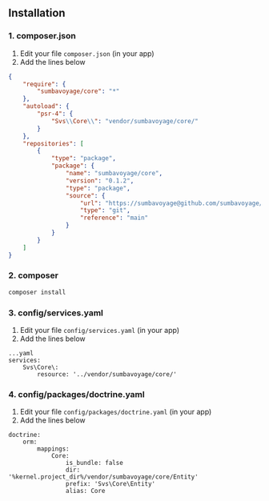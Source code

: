 ## Installation

### 1. composer.json

1. Edit your file `composer.json` (in your app)
2. Add the lines below

```json
{
    "require": {
        "sumbavoyage/core": "*"
    },
    "autoload": {
        "psr-4": {
            "Svs\\Core\\": "vendor/sumbavoyage/core/"
        }
    },
    "repositories": [
        {
            "type": "package",
            "package": {
                "name": "sumbavoyage/core",
                "version": "0.1.2",
                "type": "package",
                "source": {
                    "url": "https://sumbavoyage@github.com/sumbavoyage/core.git",
                    "type": "git",
                    "reference": "main"
                }
            }
        }
    ]
}
```

### 2. composer

```bash
composer install
```

### 3. config/services.yaml

1. Edit your file `config/services.yaml` (in your app)
2. Add the lines below

```
...yaml
services:
    Svs\Core\:
        resource: '../vendor/sumbavoyage/core/'
```

### 4. config/packages/doctrine.yaml

1. Edit your file `config/packages/doctrine.yaml` (in your app)
2. Add the lines below

```
doctrine:
    orm:
        mappings:
            Core:
                is_bundle: false
                dir: '%kernel.project_dir%/vendor/sumbavoyage/core/Entity'
                prefix: 'Svs\Core\Entity'
                alias: Core
```
